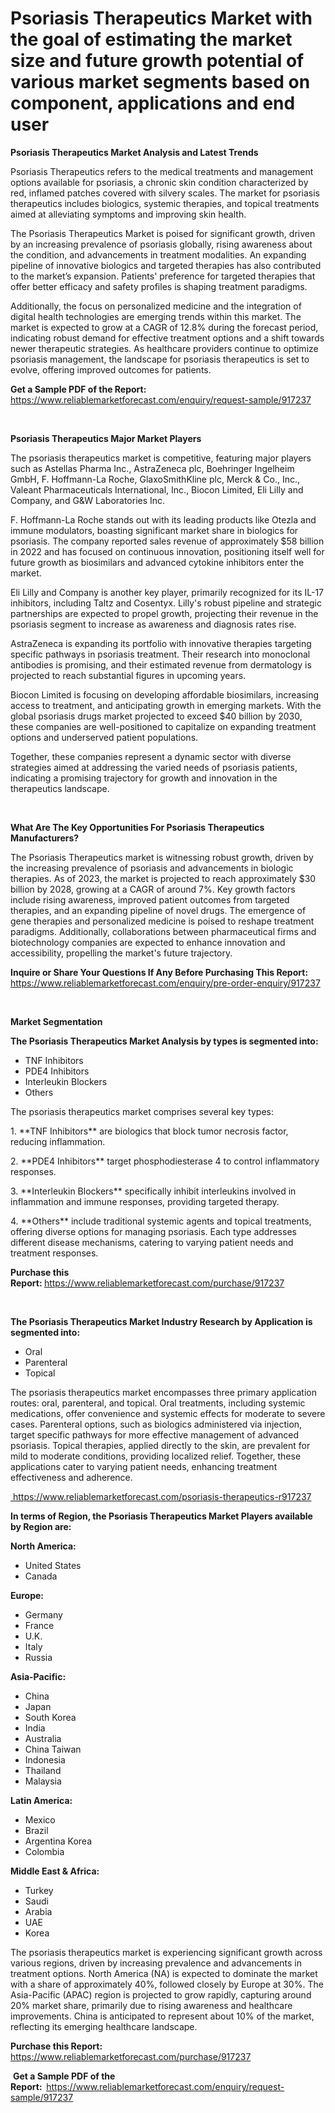 <p><h1>Psoriasis Therapeutics Market with the goal of estimating the market size and future growth potential of various market segments based on component, applications and end user</h1></p><p><strong>Psoriasis Therapeutics Market Analysis and Latest Trends</strong></p>
<p><p>Psoriasis Therapeutics refers to the medical treatments and management options available for psoriasis, a chronic skin condition characterized by red, inflamed patches covered with silvery scales. The market for psoriasis therapeutics includes biologics, systemic therapies, and topical treatments aimed at alleviating symptoms and improving skin health. </p><p>The Psoriasis Therapeutics Market is poised for significant growth, driven by an increasing prevalence of psoriasis globally, rising awareness about the condition, and advancements in treatment modalities. An expanding pipeline of innovative biologics and targeted therapies has also contributed to the market’s expansion. Patients' preference for targeted therapies that offer better efficacy and safety profiles is shaping treatment paradigms.</p><p>Additionally, the focus on personalized medicine and the integration of digital health technologies are emerging trends within this market. The market is expected to grow at a CAGR of 12.8% during the forecast period, indicating robust demand for effective treatment options and a shift towards newer therapeutic strategies. As healthcare providers continue to optimize psoriasis management, the landscape for psoriasis therapeutics is set to evolve, offering improved outcomes for patients.</p></p>
<p><strong>Get a Sample PDF of the Report:&nbsp;</strong> <a href="https://www.reliablemarketforecast.com/enquiry/request-sample/917237?utm_campaign=2890&utm_medium=2&utm_source=Github&utm_content=ia&utm_term=18042025&utm_id=psoriasis-therapeutics">https://www.reliablemarketforecast.com/enquiry/request-sample/917237</a></p>
<p>&nbsp;</p>
<p><strong>Psoriasis Therapeutics Major Market Players</strong></p>
<p><p>The psoriasis therapeutics market is competitive, featuring major players such as Astellas Pharma Inc., AstraZeneca plc, Boehringer Ingelheim GmbH, F. Hoffmann-La Roche, GlaxoSmithKline plc, Merck & Co., Inc., Valeant Pharmaceuticals International, Inc., Biocon Limited, Eli Lilly and Company, and G&W Laboratories Inc. </p><p>F. Hoffmann-La Roche stands out with its leading products like Otezla and immune modulators, boasting significant market share in biologics for psoriasis. The company reported sales revenue of approximately $58 billion in 2022 and has focused on continuous innovation, positioning itself well for future growth as biosimilars and advanced cytokine inhibitors enter the market.</p><p>Eli Lilly and Company is another key player, primarily recognized for its IL-17 inhibitors, including Taltz and Cosentyx. Lilly's robust pipeline and strategic partnerships are expected to propel growth, projecting their revenue in the psoriasis segment to increase as awareness and diagnosis rates rise.</p><p>AstraZeneca is expanding its portfolio with innovative therapies targeting specific pathways in psoriasis treatment. Their research into monoclonal antibodies is promising, and their estimated revenue from dermatology is projected to reach substantial figures in upcoming years.</p><p>Biocon Limited is focusing on developing affordable biosimilars, increasing access to treatment, and anticipating growth in emerging markets. With the global psoriasis drugs market projected to exceed $40 billion by 2030, these companies are well-positioned to capitalize on expanding treatment options and underserved patient populations.</p><p>Together, these companies represent a dynamic sector with diverse strategies aimed at addressing the varied needs of psoriasis patients, indicating a promising trajectory for growth and innovation in the therapeutics landscape.</p></p>
<p>&nbsp;</p>
<p><strong>What Are The Key Opportunities For Psoriasis Therapeutics Manufacturers?</strong></p>
<p><p>The Psoriasis Therapeutics market is witnessing robust growth, driven by the increasing prevalence of psoriasis and advancements in biologic therapies. As of 2023, the market is projected to reach approximately $30 billion by 2028, growing at a CAGR of around 7%. Key growth factors include rising awareness, improved patient outcomes from targeted therapies, and an expanding pipeline of novel drugs. The emergence of gene therapies and personalized medicine is poised to reshape treatment paradigms. Additionally, collaborations between pharmaceutical firms and biotechnology companies are expected to enhance innovation and accessibility, propelling the market's future trajectory.</p></p>
<p><strong>Inquire or Share Your Questions If Any Before Purchasing This Report:</strong> <a href="https://www.reliablemarketforecast.com/enquiry/pre-order-enquiry/917237?utm_campaign=2890&utm_medium=2&utm_source=Github&utm_content=ia&utm_term=18042025&utm_id=psoriasis-therapeutics">https://www.reliablemarketforecast.com/enquiry/pre-order-enquiry/917237</a></p>
<p>&nbsp;</p>
<p><strong>Market Segmentation</strong></p>
<p><strong>The Psoriasis Therapeutics Market Analysis by types is segmented into:</strong></p>
<p><ul><li>TNF Inhibitors</li><li>PDE4 Inhibitors</li><li>Interleukin Blockers</li><li>Others</li></ul></p>
<p><p>The psoriasis therapeutics market comprises several key types: </p><p>1. **TNF Inhibitors** are biologics that block tumor necrosis factor, reducing inflammation. </p><p>2. **PDE4 Inhibitors** target phosphodiesterase 4 to control inflammatory responses. </p><p>3. **Interleukin Blockers** specifically inhibit interleukins involved in inflammation and immune responses, providing targeted therapy. </p><p>4. **Others** include traditional systemic agents and topical treatments, offering diverse options for managing psoriasis. Each type addresses different disease mechanisms, catering to varying patient needs and treatment responses.</p></p>
<p><strong>Purchase this Report:&nbsp;</strong><a href="https://www.reliablemarketforecast.com/purchase/917237?utm_campaign=2890&utm_medium=2&utm_source=Github&utm_content=ia&utm_term=18042025&utm_id=psoriasis-therapeutics">https://www.reliablemarketforecast.com/purchase/917237</a></p>
<p>&nbsp;</p>
<p><strong>The Psoriasis Therapeutics Market Industry Research by Application is segmented into:</strong></p>
<p><ul><li>Oral</li><li>Parenteral</li><li>Topical</li></ul></p>
<p><p>The psoriasis therapeutics market encompasses three primary application routes: oral, parenteral, and topical. Oral treatments, including systemic medications, offer convenience and systemic effects for moderate to severe cases. Parenteral options, such as biologics administered via injection, target specific pathways for more effective management of advanced psoriasis. Topical therapies, applied directly to the skin, are prevalent for mild to moderate conditions, providing localized relief. Together, these applications cater to varying patient needs, enhancing treatment effectiveness and adherence.</p></p>
<p><a href="https://www.reliablemarketforecast.com/psoriasis-therapeutics-r917237?utm_campaign=2890&utm_medium=2&utm_source=Github&utm_content=ia&utm_term=18042025&utm_id=psoriasis-therapeutics">&nbsp;https://www.reliablemarketforecast.com/psoriasis-therapeutics-r917237</a></p>
<p><strong>In terms of Region, the Psoriasis Therapeutics Market Players available by Region are:</strong></p>
<p>
    <p> <strong> North America: </strong>
        <ul>
            <li>United States</li>
            <li>Canada</li>
        </ul>
        </p> 
    <p> <strong> Europe: </strong>
        <ul>
            <li>Germany</li>
            <li>France</li>
            <li>U.K.</li>
            <li>Italy</li>
            <li>Russia</li>
        </ul>
        </p> 
    <p> <strong> Asia-Pacific: </strong>
        <ul>
            <li>China</li>
            <li>Japan</li>
            <li>South Korea</li>
            <li>India</li>
            <li>Australia</li>
            <li>China Taiwan</li>
            <li>Indonesia</li>
            <li>Thailand</li>
            <li>Malaysia</li>
        </ul>
        </p> 
    <p> <strong> Latin America: </strong>
        <ul>
            <li>Mexico</li>
            <li>Brazil</li>
            <li>Argentina Korea</li>
            <li>Colombia</li>
        </ul>
        </p> 
    <p> <strong> Middle East & Africa: </strong>
        <ul>
            <li>Turkey</li>
            <li>Saudi</li>
            <li>Arabia</li>
            <li>UAE</li>
            <li>Korea</li>
        </ul>
    </p>
    </p>
<p><p>The psoriasis therapeutics market is experiencing significant growth across various regions, driven by increasing prevalence and advancements in treatment options. North America (NA) is expected to dominate the market with a share of approximately 40%, followed closely by Europe at 30%. The Asia-Pacific (APAC) region is projected to grow rapidly, capturing around 20% market share, primarily due to rising awareness and healthcare improvements. China is anticipated to represent about 10% of the market, reflecting its emerging healthcare landscape.</p></p>
<p><strong>Purchase this Report: </strong><a href="https://www.reliablemarketforecast.com/purchase/917237?utm_campaign=2890&utm_medium=2&utm_source=Github&utm_content=ia&utm_term=18042025&utm_id=psoriasis-therapeutics">https://www.reliablemarketforecast.com/purchase/917237</a></p>
<p>&nbsp;<strong>Get a Sample PDF of the Report:&nbsp;&nbsp;</strong><a href="https://www.reliablemarketforecast.com/enquiry/request-sample/917237?utm_campaign=2890&utm_medium=2&utm_source=Github&utm_content=ia&utm_term=18042025&utm_id=psoriasis-therapeutics">https://www.reliablemarketforecast.com/enquiry/request-sample/917237</a></p>
<p><strong></strong></p>
<p><p></p><p></p><p></p></p>